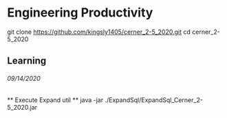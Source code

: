 # Engineering Productivity
git clone https://github.com/kingsly1405/cerner_2-5_2020.git
cd cerner_2-5_2020

## Learning

###### 09/14/2020
** Execute Expand util **
java -jar ./ExpandSql/ExpandSql_Cerner_2-5_2020.jar
